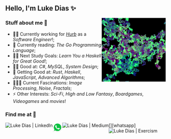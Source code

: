 ## Hello, I'm Luke Dias ✨
<img align="right" alt="Random Walk gif" height="200px" src="random_walk_middle.gif" />

### Stuff about me 🧐
- 👨‍💻 Currently working for *[Hurb](https://zerezes.com.br/pages/sobre)* as a *Software Engineer*!;
- 🌱 Currently reading: *The Go Programming Language*;
- 💪🏼 Next Study Goals: *Learn You a Haskell for Great Good!*;
- 🧙‍♂️ Good at: *C#*, *MySQL*, *System Design*;
- 🧙 Getting Good at: *Rust*, *Haskell*, *JavaScript*, *Advanced Algorithms*;
- 🕵🏻‍♂️ Current Fascinations: *Image Processing*, *Noise*, *Fractals*;
- ⚡ Other Interests: *Sci-Fi*, *High and Low Fantasy*, *Boardgames*, *Videogames* and *movies*!

### Find me at 📝
[<img align="left" alt="Luke Dias | LinkedIn" height="30px" src="https://cdn-icons-png.flaticon.com/512/145/145807.png"/>][linkedin]
[<img align="left" alt="Luke Dias | WhatsApp" height="30px" src="https://github.com/appicons/Whatsapp/blob/master/icons/whatsapp_194x194.png"/>][whatsapp]
[<img align="left" alt="Luke Dias | Medium" height="30px" src="https://user-images.githubusercontent.com/51720084/192867359-5ef9a19d-fff1-483f-b1b0-388c37a2a406.png"/>][medium]
[<img align="left" alt="Luke Dias | Exercism" height="30px" src="https://d24y9kuxp2d7l2.cloudfront.net/assets/icons/exercism-face-gradient-31ce1b1261c54ead735cf687a2dc8549b3d00bb1.svg"/>][exercism]
<br/>

[linkedin]: https://www.linkedin.com/in/lukedias/
[medium]: https://medium.com/@lhollowwizard
[exercism]: https://exercism.org/profiles/LukeDias42
